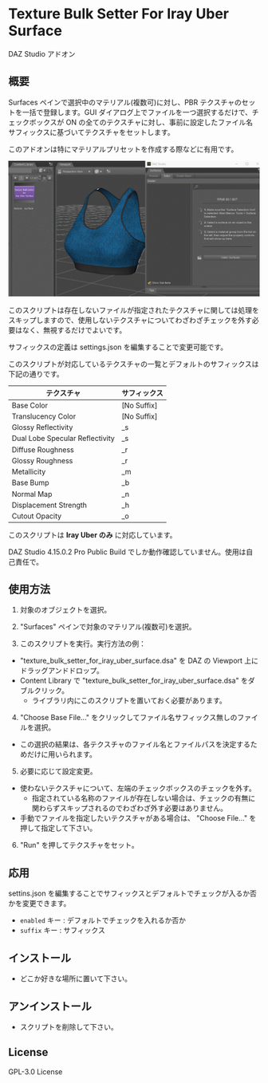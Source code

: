 # Texture Bulk Setter For Iray Uber Surface
DAZ Studio アドオン

## 概要
Surfaces ペインで選択中のマテリアル(複数可)に対し、PBR テクスチャのセットを一括で登録します。GUI ダイアログ上でファイルを一つ選択するだけで、チェックボックスが ON の全てのテクスチャに対し、事前に設定したファイル名サフィックスに基づいてテクスチャをセットします。

このアドオンは特にマテリアルプリセットを作成する際などに有用です。

![screen1](screen1.gif 'screen1')

このスクリプトは存在しないファイルが指定されたテクスチャに関しては処理をスキップしますので、使用しないテクスチャについてわざわざチェックを外す必要はなく、無視するだけでよいです。

サフィックスの定義は settings.json を編集することで変更可能です。

このスクリプトが対応しているテクスチャの一覧とデフォルトのサフィックスは下記の通りです。

| テクスチャ | サフィックス |
| ------- | ------ |
| Base Color | [No Suffix] |
| Translucency Color | [No Suffix] |
| Glossy Reflectivity | _s |
| Dual Lobe Specular Reflectivity | _s |
| Diffuse Roughness | _r |
| Glossy Roughness | _r |
| Metallicity | _m |
| Base Bump | _b |
| Normal Map | _n |
| Displacement Strength | _h |
| Cutout Opacity | _o |

このスクリプトは **Iray Uber のみ** に対応しています。

DAZ Studio 4.15.0.2 Pro Public Build でしか動作確認していません。使用は自己責任で。

## 使用方法
1. 対象のオブジェクトを選択。

2. "Surfaces" ペインで対象のマテリアル(複数可)を選択。

3. このスクリプトを実行。実行方法の例：
  * "texture_bulk_setter_for_iray_uber_surface.dsa" を DAZ の Viewport 上にドラッグアンドドロップ。
  * Content Library で "texture_bulk_setter_for_iray_uber_surface.dsa" をダブルクリック。
    - ライブラリ内にこのスクリプトを置いておく必要があります。

4. "Choose Base File..." をクリックしてファイル名サフィックス無しのファイルを選択。
  * この選択の結果は、各テクスチャのファイル名とファイルパスを決定するためだけに用いられます。

5. 必要に応じて設定変更。
  * 使わないテクスチャについて、左端のチェックボックスのチェックを外す。
    - 指定されている名称のファイルが存在しない場合は、チェックの有無に関わらずスキップされるのでわざわざ外す必要はありません。
  * 手動でファイルを指定したいテクスチャがある場合は、 "Choose File..." を押して指定して下さい。

6. "Run" を押してテクスチャをセット。

## 応用
settins.json を編集することでサフィックスとデフォルトでチェックが入るか否かを変更できます。

* `enabled` キー : デフォルトでチェックを入れるか否か
* `suffix` キー : サフィックス

## インストール
* どこか好きな場所に置いて下さい。

## アンインストール
* スクリプトを削除して下さい。

## License
GPL-3.0 License 
